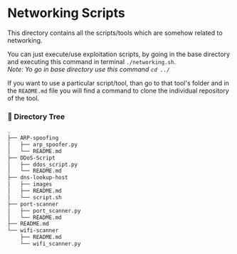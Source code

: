 # Networking Scripts

This directory contains all the scripts/tools which are somehow related to networking.

You can just execute/use exploitation scripts, by going in the base directory and executing this command in terminal `./networking.sh`.\
*Note: Yo go in base directory use this command `cd ../`*

If you want to use a particular script/tool, than go to that tool's folder and in the `README.md` file you will find a command to clone the individual repository of the tool.

### 🧱 Directory Tree

```bash
.
├── ARP-spoofing
│   ├── arp_spoofer.py
│   └── README.md
├── DDoS-Script
│   ├── ddos_script.py
│   └── README.md
├── dns-lookup-host
│   ├── images
│   ├── README.md
│   └── script.sh
├── port-scanner
│   ├── port_scanner.py
│   └── README.md
├── README.md
└── wifi-scanner
    ├── README.md
    └── wifi_scanner.py

```
